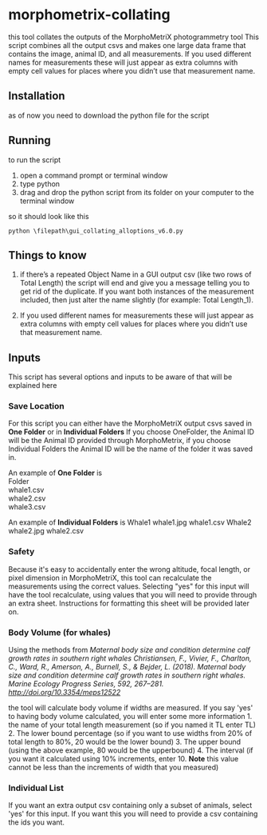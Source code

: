 # morphometrix-collating
 this tool collates the outputs of the MorphoMetriX photogrammetry tool
 This script combines all the output csvs and makes one large data frame that contains the image, animal ID, and all measurements. If you used different names for measurements these will just appear as extra columns with empty cell values for places where you didn’t use that measurement name.

## Installation
  as of now you need to download the python file for the script

## Running
  to run the script
  1. open a command prompt or terminal window
  2. type python
  3. drag and drop the python script from its folder on your computer to the terminal window

  so it should look like this

  ```
  python \filepath\gui_collating_alloptions_v6.0.py
  ```
## Things to know
1. if there’s a repeated Object Name in a GUI output csv (like two rows of Total Length) the script will end and give you a message telling you to get rid of the duplicate. If you want both instances of the measurement included, then just alter the name slightly (for example: Total Length_1).

2. If you used different names for measurements these will just appear as extra columns with empty cell values for places where you didn’t use that measurement name.

## Inputs
This script has several options and inputs to be aware of that will be explained here

### Save Location
  For this script you can either have the MorphoMetriX output csvs saved in **One Folder** or in **Individual Folders**
  If you choose OneFolder, the Animal ID will be the Animal ID provided through MorphoMetrix, if you choose Individual Folders the Animal ID will be the name of the folder it was saved in.
  
  An example of **One Folder** is  
    Folder  
      whale1.csv  
      whale2.csv  
      whale3.csv  

  An example of **Individual Folders** is
    Whale1
      whale1.jpg
      whale1.csv
    Whale2
      whale2.jpg
      whale2.csv

### Safety
  Because it's easy to accidentally enter the wrong altitude, focal length, or pixel dimension in MorphoMetriX, this tool can recalculate the measurements using the correct values. Selecting "yes" for this input will have the tool recalculate, using values that you will need to provide through an extra sheet. Instructions for formatting this sheet will be provided later on.

### Body Volume (for whales)
  Using the methods from *Maternal body size and condition determine calf growth rates in southern right whales
Christiansen, F., Vivier, F., Charlton, C., Ward, R., Amerson, A., Burnell, S., & Bejder, L. (2018). Maternal body size and condition determine calf growth rates in southern right whales. Marine Ecology Progress Series, 592, 267–281. http://doi.org/10.3354/meps12522*

  the tool will calculate body volume if widths are measured. If you say 'yes' to having body volume calculated, you will enter some more information
    1. the name of your total length measurement (so if you named it TL enter TL)
    2. The lower bound percentage (so if you want to use widths from 20% of total length to 80%, 20 would be the lower bound)
    3. The upper bound (using the above example, 80 would be the upperbound)
    4. The interval (if you want it calculated using 10% increments, enter 10. **Note** this value cannot be less than the increments of width that you measured)

### Individual List
  If you want an extra output csv containing only a subset of animals, select 'yes' for this input. If you want this you will need to provide a csv containing the ids you want.


##
